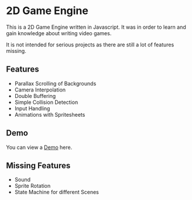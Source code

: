 # 2D Game Engine

This is a 2D Game Engine written in Javascript. It was in order to learn and gain knowledge about writing video games. 

It is not intended for serious projects as there are still a lot of features missing.

## Features

* Parallax Scrolling of Backgrounds
* Camera Interpolation
* Double Buffering
* Simple Collision Detection
* Input Handling
* Animations with Spritesheets

## Demo

You can view a [Demo](https://renemichalke.de/work/2d-game-engine/) here.

## Missing Features

* Sound
* Sprite Rotation
* State Machine for different Scenes